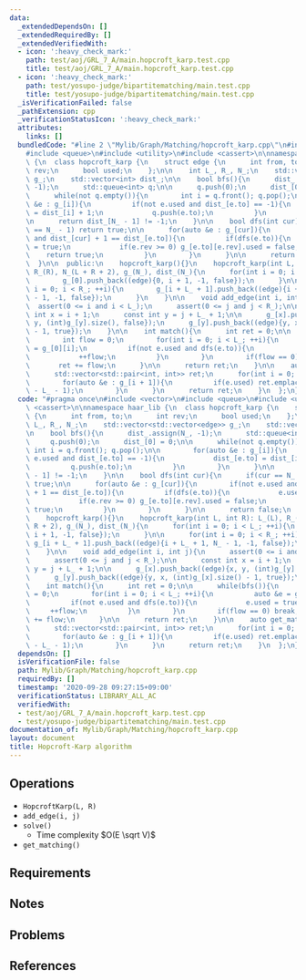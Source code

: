 ```yaml
---
data:
  _extendedDependsOn: []
  _extendedRequiredBy: []
  _extendedVerifiedWith:
  - icon: ':heavy_check_mark:'
    path: test/aoj/GRL_7_A/main.hopcroft_karp.test.cpp
    title: test/aoj/GRL_7_A/main.hopcroft_karp.test.cpp
  - icon: ':heavy_check_mark:'
    path: test/yosupo-judge/bipartitematching/main.test.cpp
    title: test/yosupo-judge/bipartitematching/main.test.cpp
  _isVerificationFailed: false
  _pathExtension: cpp
  _verificationStatusIcon: ':heavy_check_mark:'
  attributes:
    links: []
  bundledCode: "#line 2 \"Mylib/Graph/Matching/hopcroft_karp.cpp\"\n#include <vector>\n\
    #include <queue>\n#include <utility>\n#include <cassert>\n\nnamespace haar_lib\
    \ {\n  class hopcroft_karp {\n    struct edge {\n      int from, to;\n      int\
    \ rev;\n      bool used;\n    };\n\n    int L_, R_, N_;\n    std::vector<std::vector<edge>>\
    \ g_;\n    std::vector<int> dist_;\n\n    bool bfs(){\n      dist_.assign(N_,\
    \ -1);\n      std::queue<int> q;\n\n      q.push(0);\n      dist_[0] = 0;\n\n\
    \      while(not q.empty()){\n        int i = q.front(); q.pop();\n\n        for(auto\
    \ &e : g_[i]){\n          if(not e.used and dist_[e.to] == -1){\n            dist_[e.to]\
    \ = dist_[i] + 1;\n            q.push(e.to);\n          }\n        }\n      }\n\
    \n      return dist_[N_ - 1] != -1;\n    }\n\n    bool dfs(int cur){\n      if(cur\
    \ == N_ - 1) return true;\n\n      for(auto &e : g_[cur]){\n        if(not e.used\
    \ and dist_[cur] + 1 == dist_[e.to]){\n          if(dfs(e.to)){\n            e.used\
    \ = true;\n            if(e.rev >= 0) g_[e.to][e.rev].used = false;\n        \
    \    return true;\n          }\n        }\n      }\n\n      return false;\n  \
    \  }\n\n  public:\n    hopcroft_karp(){}\n    hopcroft_karp(int L, int R): L_(L),\
    \ R_(R), N_(L + R + 2), g_(N_), dist_(N_){\n      for(int i = 0; i < L_; ++i){\n\
    \        g_[0].push_back((edge){0, i + 1, -1, false});\n      }\n\n      for(int\
    \ i = 0; i < R_; ++i){\n        g_[i + L_ + 1].push_back((edge){i + L_ + 1, N_\
    \ - 1, -1, false});\n      }\n    }\n\n    void add_edge(int i, int j){\n    \
    \  assert(0 <= i and i < L_);\n      assert(0 <= j and j < R_);\n\n      const\
    \ int x = i + 1;\n      const int y = j + L_ + 1;\n\n      g_[x].push_back((edge){x,\
    \ y, (int)g_[y].size(), false});\n      g_[y].push_back((edge){y, x, (int)g_[x].size()\
    \ - 1, true});\n    }\n\n    int match(){\n      int ret = 0;\n\n      while(bfs()){\n\
    \        int flow = 0;\n        for(int i = 0; i < L_; ++i){\n          auto &e\
    \ = g_[0][i];\n          if(not e.used and dfs(e.to)){\n            e.used = true;\n\
    \            ++flow;\n          }\n        }\n        if(flow == 0) break;\n \
    \       ret += flow;\n      }\n\n      return ret;\n    }\n\n    auto get_matching(){\n\
    \      std::vector<std::pair<int, int>> ret;\n      for(int i = 0; i < L_; ++i){\n\
    \        for(auto &e : g_[i + 1]){\n          if(e.used) ret.emplace_back(i, e.to\
    \ - L_ - 1);\n        }\n      }\n      return ret;\n    }\n  };\n}\n"
  code: "#pragma once\n#include <vector>\n#include <queue>\n#include <utility>\n#include\
    \ <cassert>\n\nnamespace haar_lib {\n  class hopcroft_karp {\n    struct edge\
    \ {\n      int from, to;\n      int rev;\n      bool used;\n    };\n\n    int\
    \ L_, R_, N_;\n    std::vector<std::vector<edge>> g_;\n    std::vector<int> dist_;\n\
    \n    bool bfs(){\n      dist_.assign(N_, -1);\n      std::queue<int> q;\n\n \
    \     q.push(0);\n      dist_[0] = 0;\n\n      while(not q.empty()){\n       \
    \ int i = q.front(); q.pop();\n\n        for(auto &e : g_[i]){\n          if(not\
    \ e.used and dist_[e.to] == -1){\n            dist_[e.to] = dist_[i] + 1;\n  \
    \          q.push(e.to);\n          }\n        }\n      }\n\n      return dist_[N_\
    \ - 1] != -1;\n    }\n\n    bool dfs(int cur){\n      if(cur == N_ - 1) return\
    \ true;\n\n      for(auto &e : g_[cur]){\n        if(not e.used and dist_[cur]\
    \ + 1 == dist_[e.to]){\n          if(dfs(e.to)){\n            e.used = true;\n\
    \            if(e.rev >= 0) g_[e.to][e.rev].used = false;\n            return\
    \ true;\n          }\n        }\n      }\n\n      return false;\n    }\n\n  public:\n\
    \    hopcroft_karp(){}\n    hopcroft_karp(int L, int R): L_(L), R_(R), N_(L +\
    \ R + 2), g_(N_), dist_(N_){\n      for(int i = 0; i < L_; ++i){\n        g_[0].push_back((edge){0,\
    \ i + 1, -1, false});\n      }\n\n      for(int i = 0; i < R_; ++i){\n       \
    \ g_[i + L_ + 1].push_back((edge){i + L_ + 1, N_ - 1, -1, false});\n      }\n\
    \    }\n\n    void add_edge(int i, int j){\n      assert(0 <= i and i < L_);\n\
    \      assert(0 <= j and j < R_);\n\n      const int x = i + 1;\n      const int\
    \ y = j + L_ + 1;\n\n      g_[x].push_back((edge){x, y, (int)g_[y].size(), false});\n\
    \      g_[y].push_back((edge){y, x, (int)g_[x].size() - 1, true});\n    }\n\n\
    \    int match(){\n      int ret = 0;\n\n      while(bfs()){\n        int flow\
    \ = 0;\n        for(int i = 0; i < L_; ++i){\n          auto &e = g_[0][i];\n\
    \          if(not e.used and dfs(e.to)){\n            e.used = true;\n       \
    \     ++flow;\n          }\n        }\n        if(flow == 0) break;\n        ret\
    \ += flow;\n      }\n\n      return ret;\n    }\n\n    auto get_matching(){\n\
    \      std::vector<std::pair<int, int>> ret;\n      for(int i = 0; i < L_; ++i){\n\
    \        for(auto &e : g_[i + 1]){\n          if(e.used) ret.emplace_back(i, e.to\
    \ - L_ - 1);\n        }\n      }\n      return ret;\n    }\n  };\n}\n"
  dependsOn: []
  isVerificationFile: false
  path: Mylib/Graph/Matching/hopcroft_karp.cpp
  requiredBy: []
  timestamp: '2020-09-28 09:27:15+09:00'
  verificationStatus: LIBRARY_ALL_AC
  verifiedWith:
  - test/aoj/GRL_7_A/main.hopcroft_karp.test.cpp
  - test/yosupo-judge/bipartitematching/main.test.cpp
documentation_of: Mylib/Graph/Matching/hopcroft_karp.cpp
layout: document
title: Hopcroft-Karp algorithm
---
```


## Operations

- `HopcroftKarp(L, R)`
- `add_edge(i, j)`
- `solve()`
	- Time complexity $O(E \sqrt V)$
- `get_matching()`

## Requirements

## Notes

## Problems

## References
